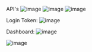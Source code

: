 API's
![image](https://github.com/user-attachments/assets/fa434fef-3f96-4d18-b69b-88d2136d14a7)
![image](https://github.com/user-attachments/assets/d88ba2d0-79fe-4b77-a625-37fca8b4ac65)
![image](https://github.com/user-attachments/assets/d87abb43-e8ac-4a59-b70b-a012ab084bff)

Login Token:
![image](https://github.com/user-attachments/assets/091cb4c6-31dc-4fa9-a3a8-14012ae02e3b)

Dashboard:
![image](https://github.com/user-attachments/assets/af98a2a2-126a-44da-a43b-8730610bd928)

![image](https://github.com/user-attachments/assets/882cfb48-3640-4b8f-98e7-74b71d08369e)





